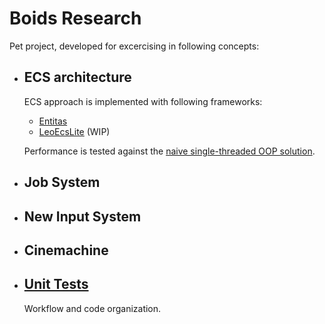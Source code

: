 ﻿# Boids Research

Pet project, developed for excercising in following concepts:

- ## ECS architecture

    ECS approach is implemented with following frameworks:

    - [Entitas](Assets/Scripts/Impl_Entitas)
    - [LeoEcsLite](Assets/Scripts/Impl_Leoecs) (WIP)
 
    Performance is tested against the [naive single-threaded OOP solution](Assets/Scripts/Impl_Naive).

- ## Job System

- ## New Input System

- ## Cinemachine

- ## [Unit Tests](Assets/Scripts/Tests)
  
  Workflow and code organization.